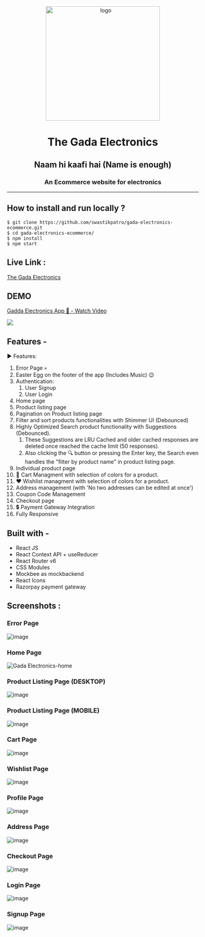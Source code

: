 <div align="center">
  <img src="https://res.cloudinary.com/dtbd1y4en/image/upload/v1686085866/jethalalBanner_mwo4ml.png" height="300" width="300" alt="logo"/>

# The Gada Electronics

## Naam hi kaafi hai (Name is enough)

### An Ecommerce website for electronics

  <hr />

</div>

## **How to install and run locally ?**

```
$ git clone https://github.com/swastikpatro/gada-electronics-ecommerce.git
$ cd gada-electronics-ecommerce/
$ npm install
$ npm start
```

## **Live Link :**

[The Gada Electronics](https://gada-electronics-ecommerce.vercel.app/)

## **DEMO**

<a href="https://www.awesomescreenshot.com/video/20639625">
    <p>Gadda Electronics App 📱 - Watch Video</p>
    <img style="max-width:300px;" src="https://cdn.loom.com/sessions/thumbnails/322cc01c9fed4c06ba42541fb8675ad0-1686135559450-with-play.gif">
  </a>

## **Features -**

▶ Features:

1. Error Page 💀
1. Easter Egg on the footer of the app (Includes Music) 😉
1. Authentication:
   1. User Signup
   1. User Login
1. Home page
1. Product listing page
1. Pagination on Product listing page
1. Filter and sort products functionalities with Shimmer UI (Debounced)
1. Highly Optimized Search product functionality with Suggestions (Debounced). 
    1. These Suggestions are LRU Cached and older cached responses are deleted once reached the cache limit (50 responses). 
    1. Also clicking the 🔍 button or pressing the Enter key, the Search even handles the "filter by product name" in product listing page.
1. Individual product page
1. 🛒 Cart Managment with selection of colors for a product. 
1. ❤ Wishlist managment with selection of colors for a product.
1. Address management (with 'No two addresses can be edited at once')
1. Coupon Code Management
1. Checkout page
1. 💲 Payment Gateway Integration 
1. Fully Responsive

## **Built with -**

- React JS
- React Context API + useReducer
- React Router v6
- CSS Modules
- Mockbee as mockbackend
- React Icons
- Razorpay payment gateway

## **Screenshots :**

### Error Page
![image](https://github.com/swastikpatro/gada-electronics-ecommerce/assets/113245457/0fd0c9a1-574a-4aef-bfe7-b59bc8ca0536)

### Home Page
![Gada Electronics-home](https://github.com/swastikpatro/gada-electronics-ecommerce/assets/113245457/b7ba9291-4afa-4629-a576-bcac41900cf4)

### Product Listing Page (DESKTOP)
![image](https://github.com/swastikpatro/gada-electronics-ecommerce/assets/113245457/c7423acb-db46-498b-85f3-e5d3e5d1a725)

### Product Listing Page (MOBILE)
![image](https://github.com/swastikpatro/gada-electronics-ecommerce/assets/113245457/ce97605a-c25b-47ae-8df2-9961168e8318)

### Cart Page
![image](https://github.com/swastikpatro/gada-electronics-ecommerce/assets/113245457/3d6c755c-808f-457a-92b2-cb2f4aa9b939)

### Wishlist Page
![image](https://github.com/swastikpatro/gada-electronics-ecommerce/assets/113245457/46f21440-c25d-498b-bc03-f906e0f26859)

### Profile Page
![image](https://github.com/swastikpatro/gada-electronics-ecommerce/assets/113245457/db3dee7c-9313-4328-abde-f84f68e1f78e)

### Address Page
![image](https://github.com/swastikpatro/gada-electronics-ecommerce/assets/113245457/38c423cd-760f-47c5-b16b-d1831ffd63ff)

### Checkout Page
![image](https://github.com/swastikpatro/gada-electronics-ecommerce/assets/113245457/fa192bcc-1dbd-47ee-aa82-0f708bb6d0d5)

### Login Page
![image](https://github.com/swastikpatro/gada-electronics-ecommerce/assets/113245457/e61ec27f-0f7e-4da3-aa3e-3d09f10b0d5a)

### Signup Page
![image](https://github.com/swastikpatro/gada-electronics-ecommerce/assets/113245457/b10f3147-4cad-4feb-8e61-5245f4662c07)
